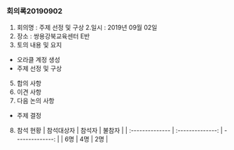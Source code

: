 ### 회의록20190902

1. 회의명 : 주제 선정 및 구상
2.일시 : 2019년 09월 02일
3. 장소 : 쌍용강북교육센터 E반
4. 토의 내용 및 요지
  - 오라클 계정 생성
  - 주제 선정 및 구상
5. 합의 사항
6. 이견 사항
7. 다음 논의 사항
  - 주제 결정
8. 참석 현황
| 참석대상자 | 참석자 | 불참자 |
| :-------------- | :--------------: | --------------: |
| 6명            |        4명      |              2명 |
